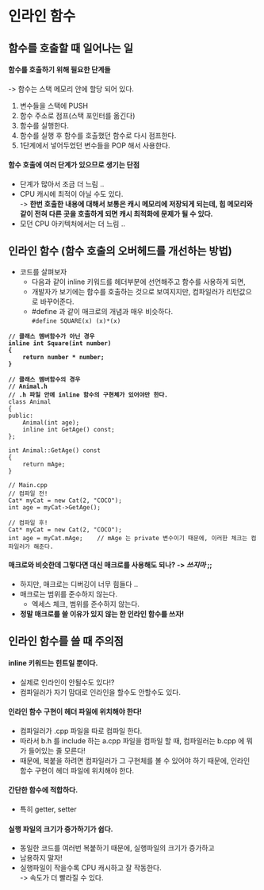 # 인라인 함수

## 함수를 호출할 때 일어나는 일

#### 함수를 호출하기 위해 필요한 단계들&#x20;

\-> 함수는 스택 메모리 안에 할당 되어 있다.

1. 변수들을 스택에 PUSH
2. 함수 주소로 점프(스택 포인터를 옮긴다)
3. 함수를 실행한다.
4. 함수를 실행 후 함수를 호출했던 함수로 다시 점프한다.
5. 1단계에서 넣어두었던 변수들을 POP 해서 사용한다.

#### 함수 호출에 여러 단계가 있으므로 생기는 단점&#x20;

* 단계가 많아서 조금 더 느림 ..&#x20;
* CPU 캐시에 최적이 아닐 수도 있다. \
  \-> **한번 호출한 내용에 대해서 보통은 캐시 메모리에 저장되게 되는데, 힙 메모리와 같이 전혀 다른 곳을 호출하게 되면 캐시 최적화에 문제가 될 수 있다.**
* 모던 CPU 아키텍처에서는 더 느림 ..&#x20;

## 인라인 함수 (함수 호출의 오버헤드를 개선하는 방법)

* 코드를 살펴보자
  * 다음과 같이 inline 키워드를 헤더부분에 선언해주고 함수를 사용하게 되면,
  * 개발자가 보기에는 함수를 호출하는 것으로 보여지지만, 컴파일러가 리턴값으로 바꾸어준다.
  * \#define 과 같이 매크로의 개념과 매우 비슷하다.\
    `#define SQUARE(x) (x)*(x)`

<pre class="language-cpp"><code class="lang-cpp"><strong>// 클래스 멤버함수가 아닌 경우
</strong><strong>inline int Square(int number)
</strong><strong>{
</strong><strong>    return number * number;
</strong><strong>}
</strong>
<strong>// 클래스 멤버함수의 경우
</strong><strong>// Animal.h
</strong><strong>// .h 파일 안에 inline 함수의 구현체가 있어야만 한다.
</strong>class Animal
{
public:
    Animal(int age);
    inline int GetAge() const;
};

int Animal::GetAge() const
{
    return mAge;
}

// Main.cpp
// 컴파일 전!
Cat* myCat = new Cat(2, "COCO");
int age = myCat->GetAge();

// 컴파일 후!
Cat* myCat = new Cat(2, "COCO");
int age = myCat.mAge;    // mAge 는 private 변수이기 때문에, 이러한 체크는 컴파일러가 해준다.
</code></pre>

#### 매크로와 비슷한데 그렇다면 대신 매크로를 사용해도 되나? -> _쓰지마_ ;;

* 하지만, 매크로는 디버깅이 너무 힘들다 ..
* 매크로는 범위를 준수하지 않는다.
  * 엑세스 체크, 범위를 준수하지 않는다.
* **정말 매크로를 쓸 이유가 있지 않는 한 인라인 함수를 쓰자!**

## **인라인 함수를 쓸 때 주의점**

#### inline 키워드는 힌트일 뿐이다.

* 실제로 인라인이 안될수도 있다!?
* 컴파일러가 자기 맘대로 인라인을 할수도 안할수도 있다.

#### 인라인 함수 구현이 헤더 파일에 위치해야 한다!

* 컴파일러가 .cpp 파일을 따로 컴파일 한다.&#x20;
* 따라서 b.h 를 include 하는 a.cpp 파일을 컴파일 할 때, 컴파일러는 b.cpp 에 뭐가 들어있는 줄 모른다!
* 때문에, 복붙을 하려면 컴파일러가 그 구현체를 볼 수 있어야 하기 때문에, 인라인 함수 구현이 헤더 파일에 위치해야 한다.

#### 간단한 함수에 적합하다.

* 특히 getter, setter

#### 실행 파일의 크기가 증가하기가 쉽다.

* 동일한 코드를 여러번 복붙하기 때문에, 실행파일의 크기가 증가하고
* 남용하지 말자!
* 실행파일이 작을수록 CPU 캐시하고 잘 작동한다.\
  \-> 속도가 더 빨라질 수 있다.
